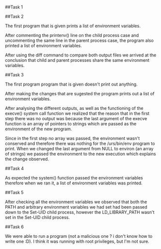 ##Task 1

##Task 2

The first program that is given prints a list of environment variables. 

After commenting the printenv() line on the child process case and uncommenting the same line in the parent process case, the program also printed a list of environment variables.

After using the diff command to compare both output files we arrived at the conclusion that child and parent processes share the same environment variables.

##Task 3

The first program program that is given doesn't print out anything.

After making the changes that are sugested the program prints out a list of environment variables.

After analysing the different outputs, as well as the functioning of the execve() system call function we realized that the reason that in the first step there was no output was because the last argument of the execve function is an array of pointers to strings which are passed as the environment of the new program.

Since in the first step no array was passed, the environment wasn't conserved and therefore there was nothing for the /urs/bin/env program to print. When we changed the last argument from NULL to environ (an array of strings) we passed the environment to the new execution which explains the change observed.

##Task 4

As expected the system() function passed the environment variables therefore when we ran it, a list of environment variables was printed.

##Task 5

After checking all the environment variables we observed that both the PATH and arbitrary environment variables we had set had been passed down to the Set-UID child process, however the LD_LIBRARY_PATH wasn't set in the Set-UID child process.

##Task 6

We were able to run a program (not a malicious one ? i don't know how to write one :D). I think it was running with root privileges, but I'm not sure. 

